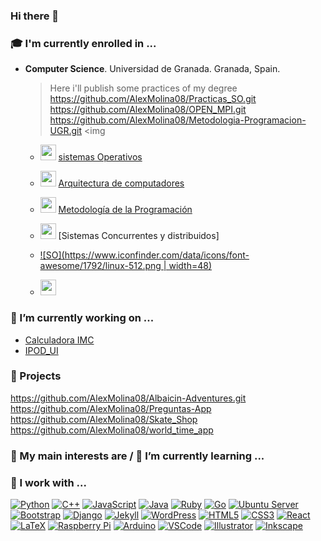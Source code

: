 ### Hi there 👋

<!--
**AlexMolina08/AlexMolina08** is a ✨ _special_ ✨ repository because its `README.md` (this file) appears on your GitHub profile.

Here are some ideas to get you started:

- 🔭 I’m currently working on ...
- 🌱 I’m currently learning ...
- 📫 How to reach me: ...
- 😄 Pronouns: ...
-->

### 🎓 I'm currently enrolled in ...

* **Computer Science**. Universidad de Granada. Granada, Spain.
  > Here i'll publish some practices of my degree
   https://github.com/AlexMolina08/Practicas_SO.git
   https://github.com/AlexMolina08/OPEN_MPI.git
   https://github.com/AlexMolina08/Metodologia-Programacion-UGR.git <img
   * <img src="https://i2.wp.com/www.gladysgbegnedji.com/wp-content/uploads/2016/07/icono-engranaje-project-manager.png?fit=223%2C219&ssl=1" width="25" height="25">  [sistemas Operativos](https://github.com/AlexMolina08/Practicas_SO.git )
   
   
   * <img src="https://i2.wp.com/www.gladysgbegnedji.com/wp-content/uploads/2016/07/icono-engranaje-project-manager.png?fit=223%2C219&ssl=1" width="25" height="25">  [Arquitectura de computadores](https://github.com/AlexMolina08/ipod.git)
   
   
   * <img src="https://i2.wp.com/www.gladysgbegnedji.com/wp-content/uploads/2016/07/icono-engranaje-project-manager.png?fit=223%2C219&ssl=1" width="25" height="25">  [Metodología de la Programación](https://github.com/AlexMolina08/Metodologia-Programacion-UGR.git)
   
   
   * <img src="https://i2.wp.com/www.gladysgbegnedji.com/wp-content/uploads/2016/07/icono-engranaje-project-manager.png?fit=223%2C219&ssl=1" width="25" height="25">  [Sistemas Concurrentes y distribuidos] 
   * [![SO](https://www.iconfinder.com/data/icons/font-awesome/1792/linux-512.png | width=48)](https://github.com/AlexMolina08/Practicas_SO.git)
   * <img src="https://www.iconfinder.com/data/icons/system-shade-circles/512/ubuntu-512.png" width="25" height="25">
  

### 🔭 I’m currently working on ...
* [Calculadora IMC](https://github.com/AlexMolina08/Calculadora_IMC.git)
* [IPOD_UI](https://github.com/AlexMolina08/ipod.git)

### 🔨 Projects
https://github.com/AlexMolina08/Albaicin-Adventures.git
https://github.com/AlexMolina08/Preguntas-App
https://github.com/AlexMolina08/Skate_Shop
https://github.com/AlexMolina08/world_time_app


### 💬 My main interests are / 🌱 I’m currently learning ...



### 👷 I work with ...

  [![Python](https://img.shields.io/badge/python-%233776ab.svg?&style=for-the-badge&logo=python&logoColor=white)](https://python.org) [![C++](https://img.shields.io/badge/c%2B%2B-%2300599c.svg?&style=for-the-badge&logo=c%2B%2B&logoColor=white)](https://isocpp.org) [![JavaScript](https://img.shields.io/badge/javascript-%23F7DF1E.svg?&style=for-the-badge&logo=javascript&logoColor=white)](https://developer.mozilla.org/docs/Web/JavaScript) [![Java](https://img.shields.io/badge/java-%23007396.svg?&style=for-the-badge&logo=java&logoColor=white)](https://java.com) [![Ruby](https://img.shields.io/badge/ruby-%23CC342D.svg?&style=for-the-badge&logo=ruby&logoColor=white)](https://ruby-lang.org) [![Go](https://img.shields.io/badge/go-%2300ADD8.svg?&style=for-the-badge&logo=go&logoColor=white)](https://golang.org) [![Ubuntu Server](https://img.shields.io/badge/ubuntu%20server-%23E95420.svg?&style=for-the-badge&logo=ubuntu&logoColor=white)](https://ubuntu.com/server) [![Bootstrap](https://img.shields.io/badge/bootstrap-%23563D7C.svg?&style=for-the-badge&logo=bootstrap&logoColor=white)](https://getbootstrap.com/) [![Django](https://img.shields.io/badge/django-%23092E20.svg?&style=for-the-badge&logo=django&logoColor=white)](https://djangoproject.com) [![Jekyll](https://img.shields.io/badge/jekyll-%23CC0000.svg?&style=for-the-badge&logo=jekyll&logoColor=white)](https://jekyllrb.com) [![WordPress](https://img.shields.io/badge/wordpress-%2321759B.svg?&style=for-the-badge&logo=wordpress&logoColor=white)](https://wordpress.org) [![HTML5](https://img.shields.io/badge/html5-%23E34F26.svg?&style=for-the-badge&logo=html5&logoColor=white)](https://developer.mozilla.org/docs/HTML/HTML5) [![CSS3](https://img.shields.io/badge/css3-%231572B6.svg?&style=for-the-badge&logo=css3&logoColor=white)](https://www.w3.org/Style/CSS) [![React](https://img.shields.io/badge/react-%2361DAFB.svg?&style=for-the-badge&logo=react&logoColor=white)](https://reactjs.org) [![LaTeX](https://img.shields.io/badge/latex-%23008080.svg?&style=for-the-badge&logo=latex&logoColor=white)](https://www.latex-project.org/) [![Raspberry Pi](https://img.shields.io/badge/raspberry%20pi-%23C51A4A.svg?&style=for-the-badge&logo=raspberry-pi&logoColor=white)](https://raspberrypi.org) [![Arduino](https://img.shields.io/badge/arduino-%2300979D.svg?&style=for-the-badge&logo=arduino&logoColor=white)](https://arduino.cc) [![VSCode](https://img.shields.io/badge/vscode-%23007ACC.svg?&style=for-the-badge&logo=visual-studio-code&logoColor=white)](https://code.visualstudio.com/) [![Illustrator](https://img.shields.io/badge/illustrator-%23FF9A00.svg?&style=for-the-badge&logo=adobe-illustrator&logoColor=white)](https://www.adobe.com/products/illustrator.html) [![Inkscape](https://img.shields.io/badge/inkscape-%23000000.svg?&style=for-the-badge&logo=inkscape&logoColor=white)](https://inkscape.org)
